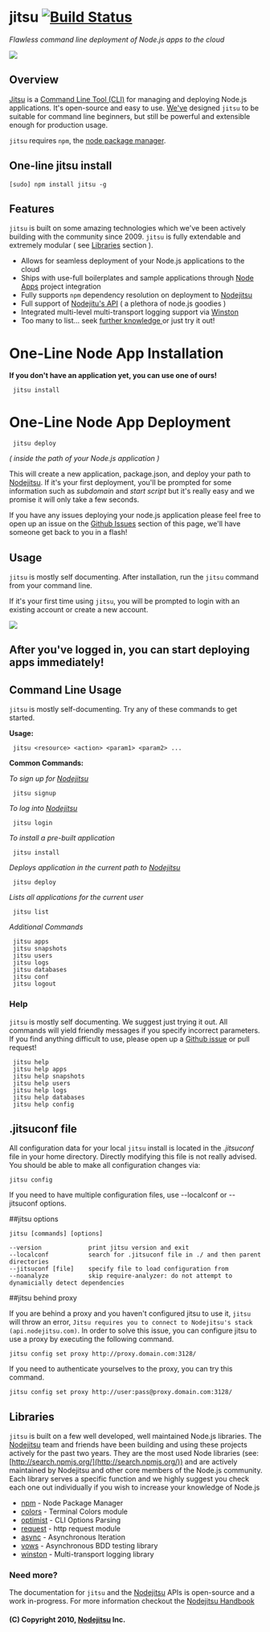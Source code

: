 # jitsu [![Build Status](https://secure.travis-ci.org/nodejitsu/jitsu.png?branch=master)](http://travis-ci.org/nodejitsu/jitsu)
*Flawless command line deployment of Node.js apps to the cloud*

<img src="https://github.com/nodejitsu/jitsu/raw/master/assets/jitsu.png"/>

## Overview

[Jitsu](https://github.com/nodejitsu/jitsu) is a [Command Line Tool (CLI)](http://en.wikipedia.org/wiki/Command-line_interface) for managing and deploying Node.js applications. It's open-source and easy to use. [We've](https://github.com/nodejitsu) designed `jitsu` to be suitable for command line beginners, but still be powerful and extensible enough for production usage.

`jitsu` requires `npm`, the [node package manager](http://npmjs.org).

## One-line jitsu install

    [sudo] npm install jitsu -g

## Features

`jitsu` is built on some amazing technologies which we've been actively building with the community since 2009. `jitsu` is fully extendable and extremely modular ( see [Libraries](#Libraries) section ).

 - Allows for seamless deployment of your Node.js applications to the cloud
 - Ships with use-full boilerplates and sample applications through [Node Apps](https://github.com/nodeapps) project integration
 - Fully supports `npm` dependency resolution on deployment to [Nodejitsu](http://nodejitsu.com)
 - Full support of [Nodejitu's API](https://github.com/nodejitsu/nodejitsu-api) ( a plethora of node.js goodies )
 - Integrated multi-level multi-transport logging support via [Winston](https://github.com/flatiron/winston)
 - Too many to list... seek [further knowledge ](https://github.com/nodejitsu/handbook) or just try it out!


# One-Line Node App Installation

**If you don't have an application yet, you can use one of ours!**

     jitsu install

# One-Line Node App Deployment

     jitsu deploy

*( inside the path of your Node.js application )*


This will create a new application, package.json, and deploy your path to [Nodejitsu](http://nodejitsu.com). If it's your first deployment, you'll be prompted for some information such as *subdomain* and *start script* but it's really easy and we promise it will only take a few seconds.

If you have any issues deploying your node.js application please feel free to open up an issue on the [Github Issues](https://github.com/nodejitsu/jitsu/issues) section of this page, we'll have someone get back to you in a flash!

## Usage

`jitsu` is mostly self documenting. After installation, run the `jitsu` command from your command line.

If it's your first time using `jitsu`, you will be prompted to login with an existing account or create a new account.

<img src="https://github.com/nodejitsu/jitsu/raw/master/assets/login.png"/>

## After you've logged in, you can start deploying apps immediately!



## Command Line Usage

`jitsu` is mostly self-documenting. Try any of these commands to get started.


   **Usage:**
   
     jitsu <resource> <action> <param1> <param2> ...
   
   **Common Commands:**

   *To sign up for [Nodejitsu](http://nodejitsu.com)*

     jitsu signup

   *To log into [Nodejitsu](http://nodejitsu.com)*

     jitsu login

   *To install a pre-built application*

     jitsu install

   *Deploys application in the current path to [Nodejitsu](http://nodejitsu.com)*
   
     jitsu deploy
   
   *Lists all applications for the current user*
   
     jitsu list
   
   *Additional Commands*
   
     jitsu apps
     jitsu snapshots
     jitsu users
     jitsu logs
     jitsu databases
     jitsu conf
     jitsu logout



### Help

`jitsu` is mostly self documenting. We suggest just trying it out. All commands will yield friendly messages if you specify incorrect parameters. If you find anything difficult to use, please open up a [Github issue](https://github.com/nodejitsu/jitsu/issues) or pull request! 

     jitsu help
     jitsu help apps
     jitsu help snapshots
     jitsu help users
     jitsu help logs
     jitsu help databases
     jitsu help config

## .jitsuconf file

All configuration data for your local `jitsu` install is located in the *.jitsuconf* file in your home directory. Directly modifying this file is not really advised. You should be able to make all configuration changes via:

    jitsu config

If you need to have multiple configuration files, use --localconf or --jitsuconf options.

##jitsu options

    jitsu [commands] [options]
 
    --version             print jitsu version and exit
    --localconf           search for .jitsuconf file in ./ and then parent directories
    --jitsuconf [file]    specify file to load configuration from
    --noanalyze           skip require-analyzer: do not attempt to dynamicially detect dependencies

##jitsu behind proxy

If you are behind a proxy and you haven't configured jitsu to use it, `jitsu` will throw an error, `Jitsu requires you to connect to Nodejitsu's stack (api.nodejitsu.com)`.
In order to solve this issue, you can configure jitsu to use a proxy by executing the following command.

    jitsu config set proxy http://proxy.domain.com:3128/

If you need to authenticate yourselves to the proxy, you can try this command.

    jitsu config set proxy http://user:pass@proxy.domain.com:3128/

<a name="Libraries"></a>
## Libraries
`jitsu` is built on a few well developed, well maintained Node.js libraries. The [Nodejitsu](http://nodejitsu.com) team and friends have been building and using these projects actively for the past two years. They are the most used Node libraries (see: [http://search.npmjs.org/](http://search.npmjs.org/)) and are actively maintained by Nodejitsu and other core members of the Node.js community. Each library serves a specific function and we highly suggest you check each one out individually if you wish to increase your knowledge of Node.js

- [npm](http://npmjs.org) - Node Package Manager
- [colors](https://github.com/marak/colors.js) - Terminal Colors module
- [optimist](https://github.com/substack/node-optimist) - CLI Options Parsing
- [request](https://github.com/mikeal/request) - http request module
- [async](https://github.com/caolan/async) - Asynchronous Iteration
- [vows](http://vowsjs.org) - Asynchronous BDD testing library
- [winston](https://github.com/flatiron/winston) - Multi-transport logging library

### Need more?
The documentation for `jitsu` and the [Nodejitsu](http://nodejitsu.com) APIs is open-source and a work in-progress. For more information checkout the [Nodejitsu Handbook](https://github.com/nodejitsu/handbook)

#### (C) Copyright 2010, [Nodejitsu](http://nodejitsu.com) Inc.
